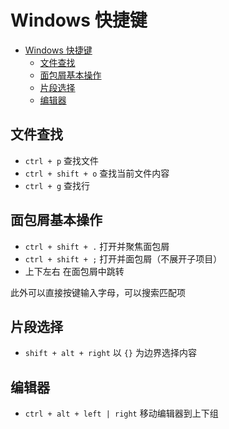 # Windows 快捷键

- [Windows 快捷键](#windows-快捷键)
  - [文件查找](#文件查找)
  - [面包屑基本操作](#面包屑基本操作)
  - [片段选择](#片段选择)
  - [编辑器](#编辑器)

## 文件查找

- `ctrl + p` 查找文件
- `ctrl + shift + o` 查找当前文件内容
- `ctrl + g` 查找行

## 面包屑基本操作

- `ctrl + shift + .` 打开并聚焦面包屑
- `ctrl + shift + ;` 打开并面包屑（不展开子项目）
- 上下左右 在面包屑中跳转

此外可以直接按键输入字母，可以搜索匹配项

## 片段选择

- `shift + alt + right` 以 `{}` 为边界选择内容

## 编辑器

- `ctrl + alt + left | right` 移动编辑器到上下组
